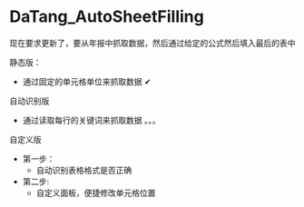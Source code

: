 # DaTang_AutoSheetFilling

现在要求更新了，要从年报中抓取数据，然后通过给定的公式然后填入最后的表中

静态版：
 * 通过固定的单元格单位来抓取数据 ✔

自动识别版
 * 通过读取每行的关键词来抓取数据 。。。

自定义版
 * 第一步：
	* 自动识别表格格式是否正确
 * 第二步:
 	* 自定义面板，便捷修改单元格位置
